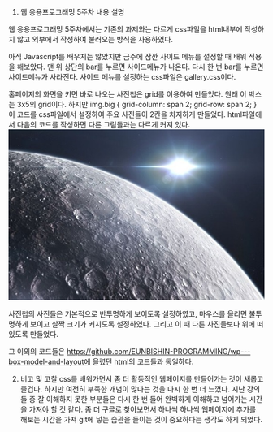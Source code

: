 1. 웹 응용프로그래밍 5주차 내용 설명

웹 응용프로그래밍 5주차에서는 기존의 과제와는 다르게 css파일을 html내부에 작성하지 않고 
외부에서 작성하여 불러오는 방식을 사용하였다.

아직 Javascript를 배우지는 않았지만 금주에 잠깐 사이드 메뉴를 설정할 때 배워 적용을 해보았다.
맨 위 상단의 bar를 누르면 사이드메뉴가 나온다. 다시 한 번 bar를 누르면 사이드메뉴가 사라진다.
사이드 메뉴를 설정하는 css파일은 gallery.css이다.

홈페이지의 화면을 키면 바로 나오는 사진첩은 grid를 이용하여 만들었다. 원래 이 박스는 3x5의 grid이다.
하지만
img.big {
    grid-column: span 2;
    grid-row: span 2;
} 
이 코드를 css파일에서 설정하여 주요 사진들이 2칸을 차지하게 만들었다.
html파일에서 다음의 코드를 작성하면 다른 그림들과는 다르게 커져 있다.
 <img src="./images2/moon5.jpg" class="big">

사진첩의 사진들은 기본적으로 반투명하게 보이도록 설정하였고, 마우스를 올리면 불투명하게 보이고 살짝 크기가 커지도록 설정하였다. 그리고 이 때 다른 사진들보다 위에 떠 있도록 만들었다.

그 이외의 코드들은 https://github.com/EUNBISHIN-PROGRAMMING/wp---box-model-and-layout에 올렸던 html의 코드들과 동일하다.

2. 비고 및 고찰
css를 배워가면서 좀 더 활동적인 웹페이지를 만들어가는 것이 새롭고 즐겁다.
하지만 여전히 부족한 개념이 많다는 것을 다시 한 번 더 느꼈다. 
지난 강의들 중 잘 이해하지 못한 부분들은 다시 한 번 들어 완벽하게 이해하고 넘어가는 시간을 가져야 할 것 같다. 좀 더 구글로 찾아보면서 하나씩 하나씩 웹페이지에 추가를 해보는 시간을 가져 git에 넣는 습관을 들이는 것이 중요하다는 생각도 하게 되었다.